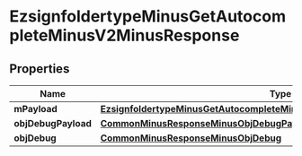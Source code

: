 
# EzsignfoldertypeMinusGetAutocompleteMinusV2MinusResponse

## Properties
Name | Type | Description | Notes
------------ | ------------- | ------------- | -------------
**mPayload** | [**EzsignfoldertypeMinusGetAutocompleteMinusV2MinusResponseMinusMPayload**](EzsignfoldertypeMinusGetAutocompleteMinusV2MinusResponseMinusMPayload.md) |  | 
**objDebugPayload** | [**CommonMinusResponseMinusObjDebugPayload**](CommonMinusResponseMinusObjDebugPayload.md) |  |  [optional]
**objDebug** | [**CommonMinusResponseMinusObjDebug**](CommonMinusResponseMinusObjDebug.md) |  |  [optional]



